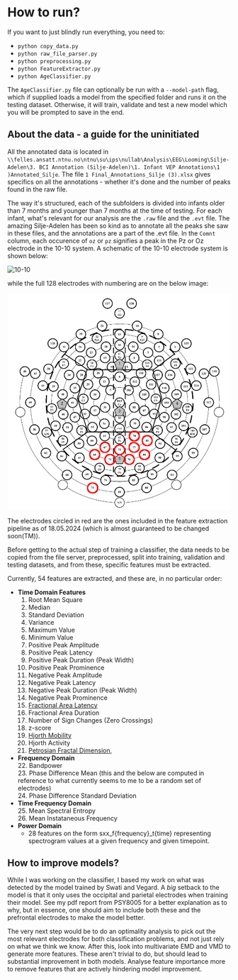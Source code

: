 # How to run?
If you want to just blindly run everything, you need to:
- `python copy_data.py`
- `python raw_file_parser.py`
- `python preprocessing.py`
- `python FeatureExtractor.py`
- `python AgeClassifier.py`

The `AgeClassifier.py` file can optionally be run with a `--model-path` flag, which if supplied loads a model from the specified folder and runs it on the testing dataset. Otherwise, it will train, validate and test a new model which you will be prompted to save in the end.

## About the data - a guide for the uninitiated
All the annotated data is located in `\\felles.ansatt.ntnu.no\ntnu\su\ips\nullab\Analysis\EEG\Looming\Silje-Adelen\3. BCI Annotation (Silje-Adelen)\1. Infant VEP Annotations\1 )Annotated_Silje`. The file `1 Final_Annotations_Silje (3).xlsx` gives specifics on all the annotations - whether it's done and the number of peaks found in the raw file.

The way it's structured, each of the subfolders is divided into infants older than 7 months and younger than 7 months at the time of testing. For each infant, what's relevant for our analysis are the `.raw` file and the `.evt` file. The amazing Silje-Adelen has been so kind as to annotate all the peaks she saw in these files, and the annotations are a part of the .evt file. In the `Comnt` column, each occurence of `oz` or `pz` signifies a peak in the Pz or Oz electrode in the 10-10 system. A schematic of the 10-10 electrode system is shown below:

![10-10](EEG_10-10_system.svg)

while the full 128 electrodes with numbering are on the below image:

![swatis](swatis_electrodes.png)

The electrodes circled in red are the ones included in the feature extraction pipeline as of 18.05.2024 (which is almost guaranteed to be changed soon(TM)).

Before getting to the actual step of training a classifier, the data needs to be copied from the file server, preprocessed, split into training, validation and testing datasets, and from these, specific features must be extracted.

Currently, 54 features are extracted, and these are, in no particular order:
- **Time Domain Features**  
    01. Root Mean Square
    02. Median
    03. Standard Deviation
    04. Variance
    05. Maximum Value
    06. Minimum Value
    07. Positive Peak Amplitude
    08. Positive Peak Latency
    09. Positive Peak Duration (Peak Width)
    10. Positive Peak Prominence
    11. Negative Peak Amplitude
    12. Negative Peak Latency
    13. Negative Peak Duration (Peak Width)
    14. Negative Peak Prominence
    15. [Fractional Area Latency](https://socialsci.libretexts.org/Bookshelves/Psychology/Biological_Psychology/Applied_Event-Related_Potential_Data_Analysis_(Luck)/10%3A_Scoring_and_Statistical_Analysis_of_ERP_Amplitudes_and_Latencies/10.08%3A_Exercise-_Fractional_Area_Latency)
    16. Fractional Area Duration
    17. Number of Sign Changes (Zero Crossings)
    18. z-score
    19. [Hjorth Mobility](https://bio-protocol.org/exchange/minidetail?id=9709079&type=30)
    20. Hjorth Activity
    21. [Petrosian Fractal Dimension](https://www.seas.upenn.edu/~littlab/Site/Publications_files/Esteller_2001.pdf),
- **Frequency Domain**  
    22. Bandpower  
    23. Phase Difference Mean (this and the below are computed in reference to what currently seems to me to be a random set of electrodes)  
    24. Phase Difference Standard Deviation  
- **Time Frequency Domain**  
    25. Mean Spectral Entropy  
    26. Mean Instataneous Frequency  
- **Power Domain**  
    - 28 features on the form sxx_f{frequency}_t{time} representing spectrogram values at a given frequency and given timepoint.  

## How to improve models?
While I was working on the classifier, I based my work on what was detected by the model trained by Swati and Vegard. A *big* setback to the model is that it only uses the occipital and parietal electrodes when training their model. See my pdf report from PSY8005 for a better explanation as to why, but in essence, one should aim to include both these and the prefrontal electrodes to make the model better.

The very next step would be to do an optimality analysis to pick out the most relevant electrodes for both classification problems, and not just rely on what we think we know. After this, look into multivariate EMD and VMD to generate more features. These aren't trivial to do, but should lead to substantial improvement in both models. Analyse feature importance more to remove features that are actively hindering model improvement.